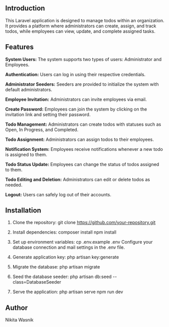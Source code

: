 ## Introduction

This Laravel application is designed to manage todos within an organization. It provides a platform where administrators can create, assign, and track todos, while employees can view, update, and complete assigned tasks.

## Features

**System Users:** The system supports two types of users: Administrator and Employees.

**Authentication:** Users can log in using their respective credentials.

**Administrator Seeders:** Seeders are provided to initialize the system with default administrators.

**Employee Invitation:** Administrators can invite employees via email.

**Create Password:** Employees can join the system by clicking on the invitation link and setting their password.

**Todo Management:** Administrators can create todos with statuses such as Open, In Progress, and Completed.

**Todo Assignment:** Administrators can assign todos to their employees.

**Notification System:** Employees receive notifications whenever a new todo is assigned to them.

**Todo Status Update:** Employees can change the status of todos assigned to them.

**Todo Editing and Deletion:** Administrators can edit or delete todos as needed.

**Logout:** Users can safely log out of their accounts.

## Installation

1. Clone the repository:
   git clone https://github.com/your-repository.git

2. Install dependencies:
   composer install
   npm install

3. Set up environment variables:
   cp .env.example .env
   Configure your database connection and mail settings in the .env file.

4. Generate application key:
   php artisan key:generate

5. Migrate the database:
   php artisan migrate

6. Seed the database seeder:
   php artisan db:seed --class=DatabaseSeeder

7. Serve the application:
   php artisan serve
   npm run dev

## Author

Nikita Wasnik
